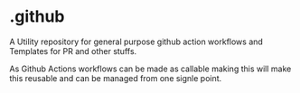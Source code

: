 # .github

A Utility repository for general purpose github action workflows and Templates for PR and other stuffs.

As Github Actions workflows can be made as callable making this will make this reusable and can be managed from one signle point.
